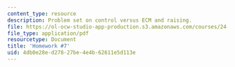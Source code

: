 ```yaml
---
content_type: resource
description: Problem set on control versus ECM and raising.
file: https://ol-ocw-studio-app-production.s3.amazonaws.com/courses/24-902-language-and-its-structure-ii-syntax-fall-2003/4db0e28ed27827be4e4b62611e5d113e_ps_7_cntrol_etc.pdf
file_type: application/pdf
resourcetype: Document
title: 'Homework #7'
uid: 4db0e28e-d278-27be-4e4b-62611e5d113e
---
```

